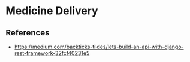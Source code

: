 # Medicine Delivery 

## References

* https://medium.com/backticks-tildes/lets-build-an-api-with-django-rest-framework-32fcf40231e5
